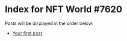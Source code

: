 # Index for NFT World #7620
Posts will be displayed in the order below:

- [Your first post](./001-first.md)

